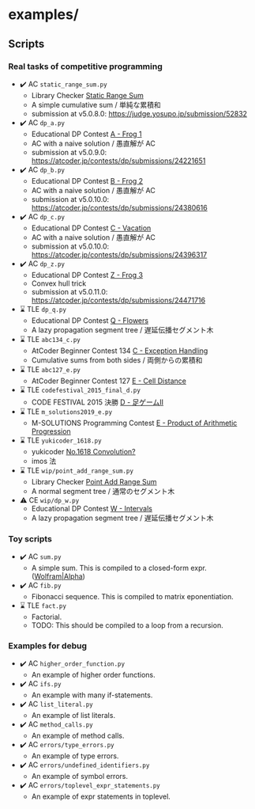 # examples/

## Scripts

### Real tasks of competitive programming

-   :heavy_check_mark: AC `static_range_sum.py`
    -   Library Checker [Static Range Sum](https://judge.yosupo.jp/problem/static_range_sum)
    -   A simple cumulative sum / 単純な累積和
    -   submission at v5.0.8.0: <https://judge.yosupo.jp/submission/52832>
-   :heavy_check_mark: AC `dp_a.py`
    -   Educational DP Contest [A - Frog 1](https://atcoder.jp/contests/dp/tasks/dp_a)
    -   AC with a naive solution / 愚直解が AC
    -   submission at v5.0.9.0: <https://atcoder.jp/contests/dp/submissions/24221651>
-   :heavy_check_mark: AC `dp_b.py`
    -   Educational DP Contest [B - Frog 2](https://atcoder.jp/contests/dp/tasks/dp_b)
    -   AC with a naive solution / 愚直解が AC
    -   submission at v5.0.10.0: <https://atcoder.jp/contests/dp/submissions/24380616>
-   :heavy_check_mark: AC `dp_c.py`
    -   Educational DP Contest [C - Vacation](https://atcoder.jp/contests/dp/tasks/dp_c)
    -   AC with a naive solution / 愚直解が AC
    -   submission at v5.0.10.0: <https://atcoder.jp/contests/dp/submissions/24396317>
-   :heavy_check_mark: AC `dp_z.py`
    -   Educational DP Contest [Z - Frog 3](https://atcoder.jp/contests/dp/tasks/dp_z)
    -   Convex hull trick
    -   submission at v5.0.11.0: <https://atcoder.jp/contests/dp/submissions/24471716>
-   :hourglass: TLE `dp_q.py`
    -   Educational DP Contest [Q - Flowers](https://atcoder.jp/contests/dp/tasks/dp_q)
    -   A lazy propagation segment tree / 遅延伝播セグメント木
-   :hourglass: TLE `abc134_c.py`
    -   AtCoder Beginner Contest 134 [C - Exception Handling](https://atcoder.jp/contests/abc134/tasks/abc134_c)
    -   Cumulative sums from both sides / 両側からの累積和
-   :hourglass: TLE `abc127_e.py`
    -   AtCoder Beginner Contest 127 [E - Cell Distance](https://atcoder.jp/contests/abc127/tasks/abc127_e)
-   :hourglass: TLE `codefestival_2015_final_d.py`
    -   CODE FESTIVAL 2015 決勝 [D - 足ゲームII](https://atcoder.jp/contests/code-festival-2015-final-open/tasks/codefestival_2015_final_d)
-   :hourglass: TLE `m_solutions2019_e.py`
    -   M-SOLUTIONS Programming Contest [E - Product of Arithmetic Progression](https://atcoder.jp/contests/m-solutions2019/tasks/m_solutions2019_e?lang=ja)
-   :hourglass: TLE `yukicoder_1618.py`
    -   yukicoder [No.1618 Convolution?](https://yukicoder.me/problems/no/1618)
    -   imos 法
-   :hourglass: TLE `wip/point_add_range_sum.py`
    -   Library Checker [Point Add Range Sum](https://judge.yosupo.jp/problem/point_add_range_sum)
    -   A normal segment tree / 通常のセグメント木
-   :warning: CE `wip/dp_w.py`
    -   Educational DP Contest [W - Intervals](https://atcoder.jp/contests/dp/tasks/dp_w)
    -   A lazy propagation segment tree / 遅延伝播セグメント木

### Toy scripts

-   :heavy_check_mark: AC `sum.py`
    -   A simple sum. This is compiled to a closed-form expr. ([Wolfram&#124;Alpha](https://www.wolframalpha.com/input/?i=%5Csum_x%5E%7Bn+-+1%7D+%28ax+%2B+b%29))
-   :heavy_check_mark: AC `fib.py`
    -   Fibonacci sequence. This is compiled to matrix eponentiation.
-   :hourglass: TLE `fact.py`
    -   Factorial.
    -   TODO: This should be compiled to a loop from a recursion.

### Examples for debug

-   :heavy_check_mark: AC `higher_order_function.py`
    -   An example of higher order functions.
-   :heavy_check_mark: AC `ifs.py`
    -   An example with many if-statements.
-   :heavy_check_mark: AC `list_literal.py`
    -   An example of list literals.
-   :heavy_check_mark: AC `method_calls.py`
    -   An example of method calls.
-   :heavy_check_mark: AC `errors/type_errors.py`
    -   An example of type errors.
-   :heavy_check_mark: AC `errors/undefined_identifiers.py`
    -   An example of symbol errors.
-   :heavy_check_mark: AC `errors/toplevel_expr_statements.py`
    -   An example of expr statements in toplevel.
